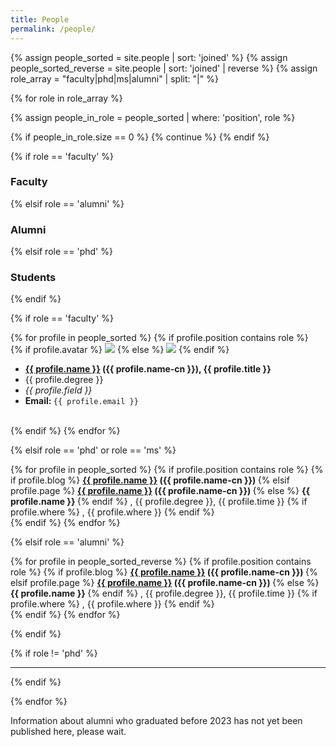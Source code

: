 ```yaml
---
title: People
permalink: /people/
---
```


{% assign people_sorted = site.people | sort: 'joined' %}
{% assign people_sorted_reverse = site.people | sort: 'joined' | reverse %}
{% assign role_array = "faculty|phd|ms|alumni" | split: "|" %}

{% for role in role_array %}

{% assign people_in_role = people_sorted | where: 'position', role %}

<!-- Skip section if there's nobody -->
{% if people_in_role.size == 0 %}
  {% continue %}
{% endif %}

<div class="pos_header">
{% if role == 'faculty' %}
<h3>Faculty</h3>
{% elsif role == 'alumni' %}
<h3>Alumni</h3>
{% elsif role == 'phd' %}
<h3>Students</h3>
{% endif %}
<!-- {% if role == 'postdoc' %}
<h4>Postdoctoral Fellows</h4>
 {% elsif role == 'pi' %}
<h4>Principal Investigator</h4>
 {% elsif role == 'gradstudent' %}
<h4>Graduate Students</h4>
 {% elsif role == 'researchstaff' %}
<h4>Research Staff</h4>
 {% elsif role == 'visiting' %}
<h4>Visiting Scholars</h4>
 {% elsif role == 'others' %}
<h4>Honorary Members</h4>
{% endif %} -->
</div>

{% if role == 'faculty' %}
<div class="people">
  {% for profile in people_sorted %}
    {% if profile.position contains role %}
      <div class="list-item-people">
        <div class="list-post-title">
          {% if profile.avatar %}
            <a href="{{ profile.page }}"><img class="profile-thumbnail" src="{{site.baseurl}}/images/people/{{profile.avatar}}"></a>
          {% else %}
            <a href="{{ profile.page }}"><img class="profile-thumbnail" src="{{site.baseurl}}/images/people/anonymous.jpg"></a>
          {% endif %}
          <div class="info-block">
          <div class="info">
            <ul>
              <li>
                <b>
                <a class="name" href="{{ profile.page }}">{{ profile.name }}</a> ({{ profile.name-cn }}), {{ profile.title }}
                </b>
              </li>
              <li>
                {{ profile.degree }}
              </li>
              <li>
                <i>{{ profile.field }}</i>
              </li>
              <li>
                <b>Email: </b><code>{{ profile.email }}</code>
              </li>
            </ul>
          </div>
          </div>
        </div>
      </div>   
      <br> 
    {% endif %}
    <!-- <br> -->
  {% endfor %}
</div>

{% elsif role == 'phd' or role == 'ms' %}

<div class='people'>
  {% for profile in people_sorted %}
    {% if profile.position contains role %}
      {% if profile.blog %}
        <b>
          <a href="{{ profile.blog }}">{{ profile.name }}</a> ({{ profile.name-cn }})
        </b>
      {% elsif profile.page %}
        <b>
          <a href="{{ site.baseurl }}{{ profile.url }}">{{ profile.name }}</a> ({{ profile.name-cn }})
        </b>
      {% else %}
        <b>
          {{ profile.name }}
        </b>
      {% endif %}
      , {{ profile.degree }}, {{ profile.time }}
      {% if profile.where %}
        , {{ profile.where }}
      {% endif %}
      <br>
    {% endif %}
  {% endfor %}
</div>

{% elsif role == 'alumni' %}

<div class='people'>
  {% for profile in people_sorted_reverse %}
    {% if profile.position contains role %}
      {% if profile.blog %}
        <b>
          <a href="{{ profile.blog }}">{{ profile.name }}</a> ({{ profile.name-cn }})
        </b>
      {% elsif profile.page %}
        <b>
          <a href="{{ site.baseurl }}{{ profile.url }}">{{ profile.name }}</a> ({{ profile.name-cn }})
        </b>
      {% else %}
        <b>
          {{ profile.name }}
        </b>
      {% endif %}
      , {{ profile.degree }}, {{ profile.time }}
      {% if profile.where %}
        , {{ profile.where }}
      {% endif %}
      <br>
    {% endif %}
  {% endfor %}
</div>

{% endif %}

{% if role != 'phd' %}
<hr>
{% endif %}

{% endfor %}

Information about alumni who graduated before 2023 has not yet been published here, please wait.
